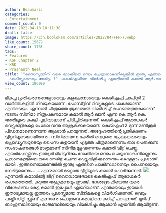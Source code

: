 ```yaml
---
author: Beaumaris
categories:
- Entertainment
comment_count: 0
date: 2022-04-18 10:11:38
draft: false
image: https://cdn.boolokam.com/articles/2022/04/FFFFF.webp
like_count: 15679
share_count: 1733
tags:
- Featured
- KGF Chapter 2
- KRK
- Prashanth Neel
title: '"സൈന്യത്തിന് വരെ റോക്കിയെ ഒന്നും ചെയ്യാനാകുന്നില്ലെങ്കിൽ ഇന്ത്യ എങ്ങനെ ചൈനയെയും
  പാകിസ്താനെയും നേരിടും ?" ,കെജിഎഫിനെ വിമർശിച്ചു എയറിലായി കമാൽ ആർ.ഖാൻ'
view_count: 196090
---
```


മികച്ച പ്രതികരണങ്ങളോടെയും കളക്ഷനോടെയും കെജിഎഫ് ചാപ്‌റ്റർ 2 വാർത്തകളിൽ നിറയുകയാണ് . പോസിറ്റിവ് റിവ്യൂകളുടെ ചാകരയാണ് എവിടെയും. എന്നാൽ ചിത്രത്തെ രൂക്ഷമായി വിമർശിച്ച് രംഗത്തെത്തുകയാണ് നടനും സിനിമാ നിരൂപകനുമായ കമാൽ ആർ.ഖാൻ എന്ന കെ.ആർ.കെ. അതിലൂടെ കക്ഷി പുലിവാലാണ് പിടിച്ചിരിക്കുന്നത്. കെജിഎഫ് ആരാധകർ വെട്ടുകിളികളെ പോലെ വന്നു ആക്രമിക്കുകയാണ്. കെജിഎഫ് 2 മൂന്ന് മണിക്കൂർ പീഡനമാണെന്നാണ് ആശാൻ പറയുന്നത്. അദ്ദേഹത്തിന്റെ പ്രതികരണം ട്വിറ്ററിലൂടെയായിരുന്നു . സിനിമയെന്ന പേരിൽ വെറുതെ പ്രേക്ഷകരുടെയും പ്രൊഡ്യൂസറുടെയും പൈസ കളയാൻ എടുത്ത ചിത്രമാണെന്നും തല പെരുക്കുന്ന സംഭാഷണങ്ങൾ മാത്രമാണ് സിനിമ മുഴുവനെന്നും കമാൽ ട്വീറ്റ് ചെയ്തു. എയർഫോഴ്സിനും ഇന്ത്യൻ മിലിട്ടറിക്കും റോക്കിയെ ഒന്നും ചെയ്യാനാകുന്നില്ലെന്നും പ്രധാനമന്ത്രിയെ വരെ നേരിട്ട് ചെന്ന് വെല്ലുവിളിക്കുന്നെന്നും കൊള്ളാം പ്രശാന്ത് ഭായി.. ഇങ്ങനെയാണെങ്കിൽ ഇന്ത്യ എങ്ങനെ പാകിസ്ഥാനെയും ചൈനയെയും നേരിടുമെന്നും... ... എന്നുമായി മറ്റൊരു ട്വീറ്റിലൂടെ കമാൽ ചോദിക്കുന്നത്. ![](https://cdn.boolokam.com/articles/2022/04/FFFFF.webp)എന്നാൽ കമാലിന്റെ ട്വീറ്റ് വെെറലായതോടെ കെജിഎഫ് ആരാധക‌ർ രംഗത്തെത്തി. കടുത്ത ആക്രമണവും തുടങ്ങി. ദേശദ്രോഹിയെന്നു വരെ വിശേഷണം കേട്ട കമാൽ ഇപ്പോൾ എയറിലാണ്. എന്തായാലും ഇയാൾ ഇതാദ്യമായല്ല ഇത്തരം പ്രശസ്തമായ സിനിമകളെ വിമർശിക്കുന്നത്. വെറും പബ്ലിസിറ്റി സ്റ്റണ്ട് എന്നാണു പൊതുവെ കമാലിനെ കുറിച്ച് പറയുന്നത്. മുൻപ് ബാഹുബലിയെയും രാജമൗലിയെയും വിമര്ശിച്ചും ആശാൻ എയറിൽ ആയിട്ടുണ്ട്.
